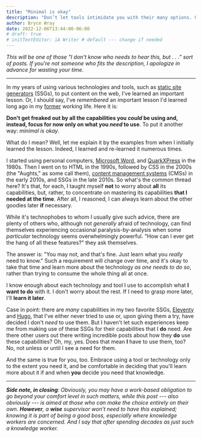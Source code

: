 ```yaml
---
title: "Minimal is okay"
description: "Don’t let tools intimidate you with their many options. Use what you need and, if and when you want, learn the rest."
author: Bryce Wray
date: 2022-12-06T13:44:00-06:00
# draft: true
# initTextEditor: iA Writer # default --- change if needed
---
```


*This will be one of those "I don't know who needs to hear this, but . . ." sort of posts. If you're not someone who fits the description, I apologize in advance for wasting your time.*

----

In my years of using various technologies and tools, such as [static site generators](https://jamstack.org/generators) (SSGs), to put content on the web, I've learned an important lesson. Or, I should say, I've *remembered* an important lesson I'd learned long ago in my [former](/posts/2021/09/transition/) working life. Here it is:

**Don't get freaked out by all the capabilities you *could* be using and, instead, focus for now only on what you *need* to use**. To put it another way: *minimal is okay*.

What do I mean? Well, let me explain it by the examples from when I initially learned the lesson. Indeed, I learned and re-learned it numerous times.

I started using personal computers, [Microsoft Word](https://en.wikipedia.org/wiki/Microsoft_Word), and [QuarkXPress](https://en.wikipedia.org/wiki/QuarkXPress) in the 1980s. Then I went on to HTML in the 1990s, followed by CSS in the 2000s (the "Aughts," as some call them), [content management systems](https://en.wikipedia.org/wiki/Content_management_system) (CMSs) in the early 2010s, and SSGs in the late 2010s. So what's the common thread here? It's that, for each, I taught myself **not** to worry about **all** its capabilities, but, rather, to concentrate on mastering its capabilities **that I needed at the time**. After all, I reasoned, I can always learn about the other goodies later **if** necessary.

While it's technophobes to whom I usually give such advice, there are plenty of others who, although not *generally* afraid of technology, can find themselves experiencing occasional paralysis-by-analysis when some *particular* technology seems overwhelmingly powerful. "How can I ever get the hang of all these features?" they ask themselves.

The answer is: "You may not, and that's fine. Just learn what you *really* need to know." Such a requirement will change over time, and it's okay to take that time and learn more about the technology *as one needs to do so*, rather than trying to consume the whole thing all at once.

I know enough about each technology and tool I use to accomplish what **I want to do** with it. I don't worry about the rest. If I need to grasp more later, I'll **learn it later**.

Case in point: there are *many* capabilities in my two favorite SSGs, [Eleventy](https://11ty.dev) and [Hugo](https://gohugo.io), that I've either never tried to use or, upon giving them a try, have decided I don't *need* to use them. But I haven't let such experiences keep me from making use of these SSGs for their capabilities that I **do** need. Are there other users out there writing incredible posts about how they **do** use these capabilities? Oh, my, yes. Does that mean **I** have to use them, too? No, not unless or until I see a need for them.

And the same is true for you, too. Embrace using a tool or technology only to the extent you need it, and be comfortable in deciding that you'll learn more about it if and when **you** decide you need that knowledge.

----

***Side note, in closing**: Obviously, you may have a work-based obligation to go beyond your comfort level in such matters, while this post --- also obviously --- is aimed at those who can make the choice entirely on their own. **However**, a **wise** supervisor won't need to have this explained; knowing it is part of being a good boss, especially where knowledge workers are concerned. And I say that after spending decades as just such a knowledge worker.*